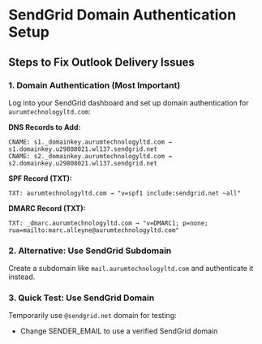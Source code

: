 # SendGrid Domain Authentication Setup

## Steps to Fix Outlook Delivery Issues

### 1. Domain Authentication (Most Important)
Log into your SendGrid dashboard and set up domain authentication for `aurumtechnologyltd.com`:

**DNS Records to Add:**
```
CNAME: s1._domainkey.aurumtechnologyltd.com → s1.domainkey.u29808021.wl137.sendgrid.net
CNAME: s2._domainkey.aurumtechnologyltd.com → s2.domainkey.u29808021.wl137.sendgrid.net
```

**SPF Record (TXT):**
```
TXT: aurumtechnologyltd.com → "v=spf1 include:sendgrid.net ~all"
```

**DMARC Record (TXT):**
```
TXT: _dmarc.aurumtechnologyltd.com → "v=DMARC1; p=none; rua=mailto:marc.alleyne@aurumtechnologyltd.com"
```

### 2. Alternative: Use SendGrid Subdomain
Create a subdomain like `mail.aurumtechnologyltd.com` and authenticate it instead.

### 3. Quick Test: Use SendGrid Domain
Temporarily use `@sendgrid.net` domain for testing:
- Change SENDER_EMAIL to use a verified SendGrid domain